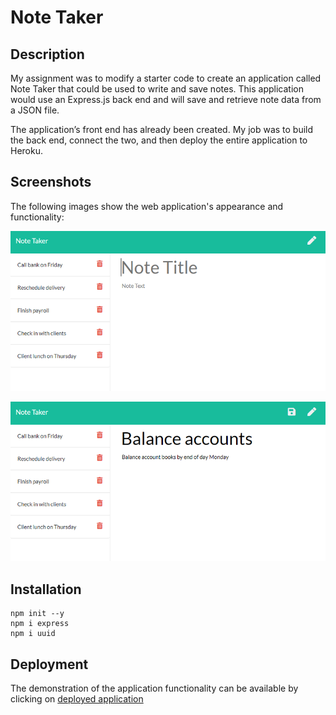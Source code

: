 # Note Taker

## Description

My assignment was to modify a starter code to create an application called Note Taker that could be used to write and save notes. This application would use an Express.js back end and will save and retrieve note data from a JSON file.

The application’s front end has already been created. My job was to build the back end, connect the two, and then deploy the entire application to Heroku.

## Screenshots

The following images show the web application's appearance and functionality: 

![Existing notes are listed in the left-hand column with empty fields on the right-hand side for the new note’s title and text.](./Assets/11-express-homework-demo-01.png)

![Note titled “Balance accounts” reads, “Balance account books by end of day Monday,” with other notes listed on the left.](./Assets/11-express-homework-demo-02.png)

## Installation

```
npm init --y
npm i express
npm i uuid
```

## Deployment

The demonstration of the application functionality can be available by clicking on [deployed application](https://note-taker-0221.herokuapp.com/)
